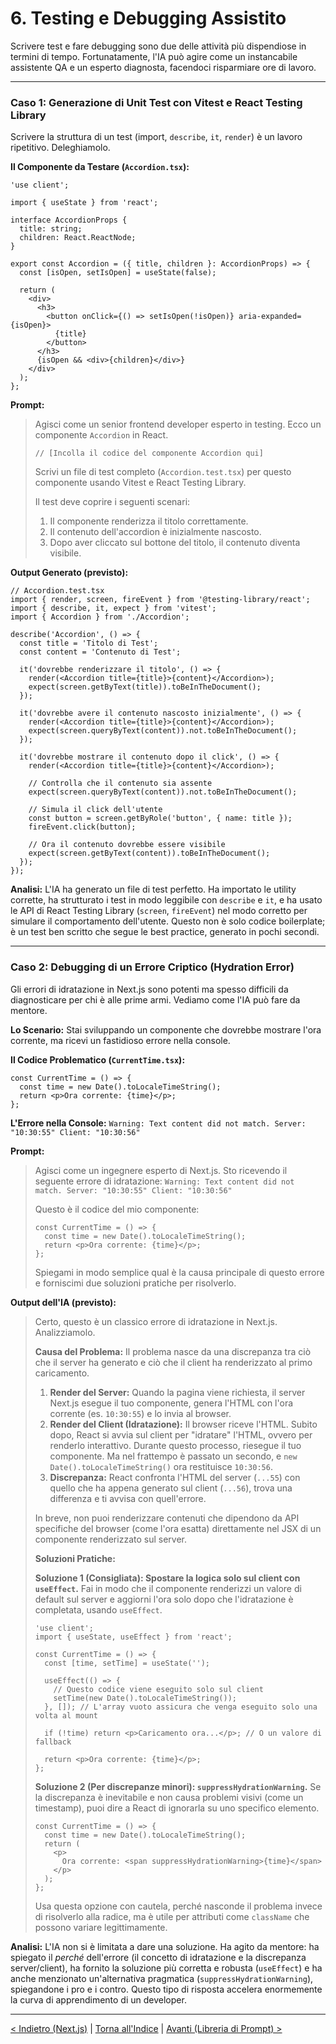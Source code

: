 # 6. Testing e Debugging Assistito

Scrivere test e fare debugging sono due delle attività più dispendiose in termini di tempo. Fortunatamente, l'IA può agire come un instancabile assistente QA e un esperto diagnosta, facendoci risparmiare ore di lavoro.

---

### Caso 1: Generazione di Unit Test con Vitest e React Testing Library

Scrivere la struttura di un test (import, `describe`, `it`, `render`) è un lavoro ripetitivo. Deleghiamolo.

**Il Componente da Testare (`Accordion.tsx`):**

```tsx
'use client';

import { useState } from 'react';

interface AccordionProps {
  title: string;
  children: React.ReactNode;
}

export const Accordion = ({ title, children }: AccordionProps) => {
  const [isOpen, setIsOpen] = useState(false);

  return (
    <div>
      <h3>
        <button onClick={() => setIsOpen(!isOpen)} aria-expanded={isOpen}>
          {title}
        </button>
      </h3>
      {isOpen && <div>{children}</div>}
    </div>
  );
};
```

**Prompt:**

> Agisci come un senior frontend developer esperto in testing.
> Ecco un componente `Accordion` in React.
>
> ```tsx
> // [Incolla il codice del componente Accordion qui]
> ```
>
> Scrivi un file di test completo (`Accordion.test.tsx`) per questo componente usando Vitest e React Testing Library.
>
> Il test deve coprire i seguenti scenari:
>
> 1.  Il componente renderizza il titolo correttamente.
> 2.  Il contenuto dell'accordion è inizialmente nascosto.
> 3.  Dopo aver cliccato sul bottone del titolo, il contenuto diventa visibile.

**Output Generato (previsto):**

```tsx
// Accordion.test.tsx
import { render, screen, fireEvent } from '@testing-library/react';
import { describe, it, expect } from 'vitest';
import { Accordion } from './Accordion';

describe('Accordion', () => {
  const title = 'Titolo di Test';
  const content = 'Contenuto di Test';

  it('dovrebbe renderizzare il titolo', () => {
    render(<Accordion title={title}>{content}</Accordion>);
    expect(screen.getByText(title)).toBeInTheDocument();
  });

  it('dovrebbe avere il contenuto nascosto inizialmente', () => {
    render(<Accordion title={title}>{content}</Accordion>);
    expect(screen.queryByText(content)).not.toBeInTheDocument();
  });

  it('dovrebbe mostrare il contenuto dopo il click', () => {
    render(<Accordion title={title}>{content}</Accordion>);

    // Controlla che il contenuto sia assente
    expect(screen.queryByText(content)).not.toBeInTheDocument();

    // Simula il click dell'utente
    const button = screen.getByRole('button', { name: title });
    fireEvent.click(button);

    // Ora il contenuto dovrebbe essere visibile
    expect(screen.getByText(content)).toBeInTheDocument();
  });
});
```

**Analisi:**
L'IA ha generato un file di test perfetto. Ha importato le utility corrette, ha strutturato i test in modo leggibile con `describe` e `it`, e ha usato le API di React Testing Library (`screen`, `fireEvent`) nel modo corretto per simulare il comportamento dell'utente. Questo non è solo codice boilerplate; è un test ben scritto che segue le best practice, generato in pochi secondi.

---

### Caso 2: Debugging di un Errore Criptico (Hydration Error)

Gli errori di idratazione in Next.js sono potenti ma spesso difficili da diagnosticare per chi è alle prime armi. Vediamo come l'IA può fare da mentore.

**Lo Scenario:**
Stai sviluppando un componente che dovrebbe mostrare l'ora corrente, ma ricevi un fastidioso errore nella console.

**Il Codice Problematico (`CurrentTime.tsx`):**

```tsx
const CurrentTime = () => {
  const time = new Date().toLocaleTimeString();
  return <p>Ora corrente: {time}</p>;
};
```

**L'Errore nella Console:**
`Warning: Text content did not match. Server: "10:30:55" Client: "10:30:56"`

**Prompt:**

> Agisci come un ingegnere esperto di Next.js.
> Sto ricevendo il seguente errore di idratazione:
> `Warning: Text content did not match. Server: "10:30:55" Client: "10:30:56"`
>
> Questo è il codice del mio componente:
>
> ```tsx
> const CurrentTime = () => {
>   const time = new Date().toLocaleTimeString();
>   return <p>Ora corrente: {time}</p>;
> };
> ```
>
> Spiegami in modo semplice qual è la causa principale di questo errore e forniscimi due soluzioni pratiche per risolverlo.

**Output dell'IA (previsto):**

> Certo, questo è un classico errore di idratazione in Next.js. Analizziamolo.
>
> **Causa del Problema:**
> Il problema nasce da una discrepanza tra ciò che il server ha generato e ciò che il client ha renderizzato al primo caricamento.
>
> 1.  **Render del Server:** Quando la pagina viene richiesta, il server Next.js esegue il tuo componente, genera l'HTML con l'ora corrente (es. `10:30:55`) e lo invia al browser.
> 2.  **Render del Client (Idratazione):** Il browser riceve l'HTML. Subito dopo, React si avvia sul client per "idratare" l'HTML, ovvero per renderlo interattivo. Durante questo processo, riesegue il tuo componente. Ma nel frattempo è passato un secondo, e `new Date().toLocaleTimeString()` ora restituisce `10:30:56`.
> 3.  **Discrepanza:** React confronta l'HTML del server (`...55`) con quello che ha appena generato sul client (`...56`), trova una differenza e ti avvisa con quell'errore.
>
> In breve, non puoi renderizzare contenuti che dipendono da API specifiche del browser (come l'ora esatta) direttamente nel JSX di un componente renderizzato sul server.
>
> **Soluzioni Pratiche:**
>
> **Soluzione 1 (Consigliata): Spostare la logica solo sul client con `useEffect`.**
> Fai in modo che il componente renderizzi un valore di default sul server e aggiorni l'ora solo dopo che l'idratazione è completata, usando `useEffect`.
>
> ```tsx
> 'use client';
> import { useState, useEffect } from 'react';
>
> const CurrentTime = () => {
>   const [time, setTime] = useState('');
>
>   useEffect(() => {
>     // Questo codice viene eseguito solo sul client
>     setTime(new Date().toLocaleTimeString());
>   }, []); // L'array vuoto assicura che venga eseguito solo una volta al mount
>
>   if (!time) return <p>Caricamento ora...</p>; // O un valore di fallback
>
>   return <p>Ora corrente: {time}</p>;
> };
> ```
>
> **Soluzione 2 (Per discrepanze minori): `suppressHydrationWarning`.**
> Se la discrepanza è inevitabile e non causa problemi visivi (come un timestamp), puoi dire a React di ignorarla su uno specifico elemento.
>
> ```tsx
> const CurrentTime = () => {
>   const time = new Date().toLocaleTimeString();
>   return (
>     <p>
>       Ora corrente: <span suppressHydrationWarning>{time}</span>
>     </p>
>   );
> };
> ```
>
> Usa questa opzione con cautela, perché nasconde il problema invece di risolverlo alla radice, ma è utile per attributi come `className` che possono variare legittimamente.

**Analisi:**
L'IA non si è limitata a dare una soluzione. Ha agito da mentore: ha spiegato il _perché_ dell'errore (il concetto di idratazione e la discrepanza server/client), ha fornito la soluzione più corretta e robusta (`useEffect`) e ha anche menzionato un'alternativa pragmatica (`suppressHydrationWarning`), spiegandone i pro e i contro. Questo tipo di risposta accelera enormemente la curva di apprendimento di un developer.

---

[< Indietro (Next.js)](./05-nextjs-15-server-centric.md) | [Torna all'Indice](./index.md) | [Avanti (Libreria di Prompt) >](./07-libreria-di-prompt.md)
